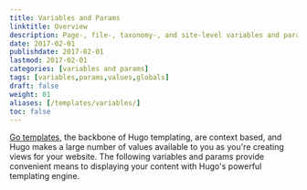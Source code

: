 ```yaml
---
title: Variables and Params
linktitle: Overview
description: Page-, file-, taxonomy-, and site-level variables and parameters available in templates.
date: 2017-02-01
publishdate: 2017-02-01
lastmod: 2017-02-01
categories: [variables and params]
tags: [variables,params,values,globals]
draft: false
weight: 01
aliases: [/templates/variables/]
toc: false
---
```


[Go templates][], the backbone of Hugo templating, are context based, and Hugo makes a large number of values available to you as you're creating views for your website. The following variables and params provide convenient means to displaying your content with Hugo's powerful templating engine.

[Go templates]: /templates/go-templates/ "Understand context in Go templates by learning the language's fundamental templating functions."